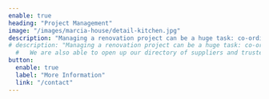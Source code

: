 ```yaml
---
enable: true
heading: "Project Management"
image: "/images/marcia-house/detail-kitchen.jpg"
description: "Managing a renovation project can be a huge task: co-ordinating workmen, ordering products, and making sure everything happens with the minimum of disruption. Once we have completed the design work for your space, we can take on this role for you to ensure that the design vision is met and that mistakes are not made, saving you both time and money."
# description: "Managing a renovation project can be a huge task: co-ordinating workmen, ordering products, and making sure everything happens with the minimum of disruption. Once we have completed the design work for your space, we can take on this role for you to ensure that the design vision is met and that mistakes are not made, saving you both time and money."
  #   We are also able to open up our directory of suppliers and trusted tradesmen to you."
button:
  enable: true
  label: "More Information"
  link: "/contact"
---
```

